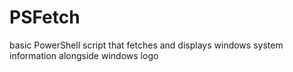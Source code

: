 # PSFetch
basic PowerShell script that fetches and displays windows system information alongside windows logo
